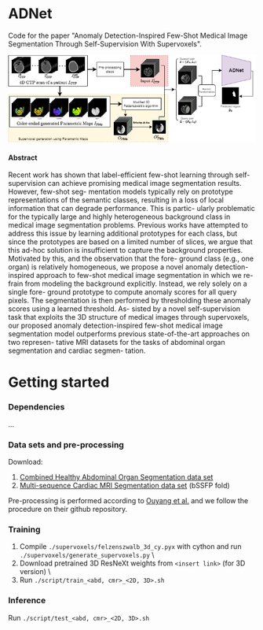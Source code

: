 # ADNet
Code for the paper "Anomaly Detection-Inspired Few-Shot Medical Image Segmentation Through Self-Supervision With Supervoxels".

<img src="./overview.png" width="800">

#### Abstract
Recent work has shown that label-efficient few-shot learning through self-supervision can achieve promising medical image segmentation results. However, few-shot seg- mentation models typically rely on prototype representations of the semantic classes, resulting in a loss of local information that can degrade performance. This is partic- ularly problematic for the typically large and highly heterogeneous background class in medical image segmentation problems. Previous works have attempted to address this issue by learning additional prototypes for each class, but since the prototypes are based on a limited number of slices, we argue that this ad-hoc solution is insufficient to capture the background properties. Motivated by this, and the observation that the fore- ground class (e.g., one organ) is relatively homogeneous, we propose a novel anomaly detection-inspired approach to few-shot medical image segmentation in which we re- frain from modeling the background explicitly. Instead, we rely solely on a single fore- ground prototype to compute anomaly scores for all query pixels. The segmentation is then performed by thresholding these anomaly scores using a learned threshold. As- sisted by a novel self-supervision task that exploits the 3D structure of medical images through supervoxels, our proposed anomaly detection-inspired few-shot medical image segmentation model outperforms previous state-of-the-art approaches on two represen- tative MRI datasets for the tasks of abdominal organ segmentation and cardiac segmen- tation.

# Getting started
### Dependencies
... 

### Data sets and pre-processing
Download:
1) [Combined Healthy Abdominal Organ Segmentation data set](https://chaos.grand-challenge.org/)
2) [Multi-sequence Cardiac MRI Segmentation data set](https://zmiclab.github.io/projects/mscmrseg19/) (bSSFP fold)

Pre-processing is performed according to [Ouyang et al.](https://github.com/cheng-01037/Self-supervised-Fewshot-Medical-Image-Segmentation/tree/2f2a22b74890cb9ad5e56ac234ea02b9f1c7a535) and we follow the procedure on their github repository.

### Training
1. Compile `./supervoxels/felzenszwalb_3d_cy.pyx` with cython and run `./supervoxels/generate_supervoxels.py` \
2. Download pretrained 3D ResNeXt weights from `<insert link>` (for 3D version) \
3. Run `./script/train_<abd, cmr>_<2D, 3D>.sh` 

### Inference
Run `./script/test_<abd, cmr>_<2D, 3D>.sh` 
